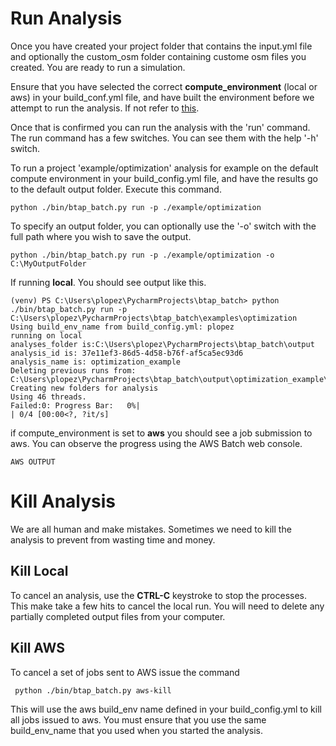 # Run Analysis

Once you have created your project folder that contains the input.yml file and optionally the custom_osm folder 
containing custome osm files you created. You are ready to run a simulation. 
 
Ensure that you have selected the correct **compute_environment** (local or aws) in your build_conf.yml file, and have built
the environment before we attempt to run the analysis. If not refer to [this](configure.md). 

Once that is confirmed you can run the analysis with the 'run' command. The run command has a few switches. You can see 
them with the help '-h' switch. 

To run a project 'example/optimization' analysis for example on the default compute environment in your build_config.yml 
file, and have the results go to the default output folder. Execute this command. 
```
python ./bin/btap_batch.py run -p ./example/optimization 
```
To specify an output folder, you can optionally use the '-o' switch with the full path where you wish to save the output. 
```
python ./bin/btap_batch.py run -p ./example/optimization -o C:\MyOutputFolder
```

If running **local**. You should see output like this.
```
(venv) PS C:\Users\plopez\PycharmProjects\btap_batch> python ./bin/btap_batch.py run -p C:\Users\plopez\PycharmProjects\btap_batch\examples\optimization
Using build_env_name from build_config.yml: plopez
running on local
analyses_folder is:C:\Users\plopez\PycharmProjects\btap_batch\output
analysis_id is: 37e11ef3-86d5-4d58-b76f-af5ca5ec93d6
analysis_name is: optimization_example
Deleting previous runs from: C:\Users\plopez\PycharmProjects\btap_batch\output\optimization_example\reference
Creating new folders for analysis
Using 46 threads.
Failed:0: Progress Bar:   0%|                                                                                                                                    | 0/4 [00:00<?, ?it/s]
```

if compute_environment is set to **aws** you should see a job submission to aws. You can observe the progress using the
AWS Batch web console. 

```
AWS OUTPUT
```

# Kill Analysis
We are all human and make mistakes. Sometimes we need to kill the analysis to prevent from wasting time and money. 

## Kill Local
To cancel an analysis, use the **CTRL-C** keystroke to stop the processes. This make take a few 
hits to cancel the local run. You will need to delete any partially completed output files from your computer.
## Kill AWS
To cancel a set of jobs sent to AWS issue the command
```
 python ./bin/btap_batch.py aws-kill
```
This will use the aws build_env name defined in your build_config.yml to kill all jobs issued to aws. You must ensure 
that you use the same build_env_name that you used when you started the analysis.   




